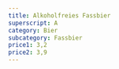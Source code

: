 ```yaml
---
title: Alkoholfreies Fassbier
superscript: A
category: Bier
subcategory: Fassbier
price1: 3,2
price2: 3,9
---
```

